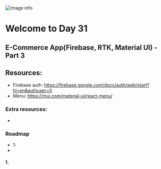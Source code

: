 ![image info](./welcome-day-31.png)

# Welcome to Day 31

## **E-Commerce App(Firebase, RTK, Material UI) - Part 3**

## Resources:

- Firebase auth: https://firebase.google.com/docs/auth/web/start?hl=en&authuser=0
- Menu: https://mui.com/material-ui/react-menu/

### Extra resources:

- 

### Roadmap

- 1: 
- 

#### 1. 
